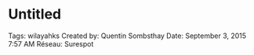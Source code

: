 # Untitled

Tags: wilayahks
Created by: Quentin Sombsthay
Date: September 3, 2015 7:57 AM
Réseau: Surespot